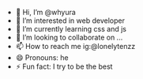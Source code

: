 - 👋 Hi, I’m @whyura
- 👀 I’m interested in web developer
- 🌱 I’m currently learning css and js
- 💞️ I’m looking to collaborate on ...
- 📫 How to reach me ig:@lonelytenzz
- 😄 Pronouns: he
- ⚡ Fun fact: I try to be the best

<!---
whyura/whyura is a ✨ special ✨ repository because its `README.md` (this file) appears on your GitHub profile.
You can click the Preview link to take a look at your changes.
--->
